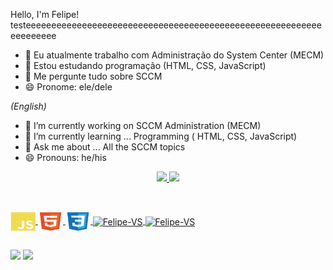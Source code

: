 Hello, I'm Felipe! testeeeeeeeeeeeeeeeeeeeeeeeeeeeeeeeeeeeeeeeeeeeeeeeeeeeeeeeeeeeeeeeeeee

- 🔭 Eu atualmente trabalho com Administração do System Center (MECM)
- 🌱 Estou estudando programação (HTML, CSS, JavaScript)
- 💬 Me pergunte tudo sobre SCCM
- 😄 Pronome: ele/dele

<i>(English)</i>
- 🔭 I’m currently working on SCCM Administration (MECM)
- 🌱 I’m currently learning ... Programming ( HTML, CSS, JavaScript)
- 💬 Ask me about ... All the SCCM topics
- 😄 Pronouns: he/his

<div align="center">
  <a href="https://github.com/greenfelipe">
  <img height="180em" src="https://github-readme-stats.vercel.app/api?username=greenfelipe&show_icons=true&theme=onedark&include_all_commits=true&count_private=true"/>
  <img height="180em" src="https://github-readme-stats.vercel.app/api/top-langs/?username=greenfelipe&layout=compact&langs_count=7&theme=onedark"/>
</div>

  ##
  
<div style="display: inline_block"><br>
  <img align="center" alt="Felipe-Js" height="30" width="40" src="https://raw.githubusercontent.com/devicons/devicon/master/icons/javascript/javascript-plain.svg">
  <!-- img align="center" alt="Rafa-React" height="30" width="40" src="https://raw.githubusercontent.com/devicons/devicon/master/icons/react/react-original.svg" -->
  <img align="center" alt="Felipe-HTML" height="30" width="40" src="https://raw.githubusercontent.com/devicons/devicon/master/icons/html5/html5-original.svg">
  <img align="center" alt="Felipe-CSS" height="30" width="40" src="https://raw.githubusercontent.com/devicons/devicon/master/icons/css3/css3-original.svg">
  <img align="center" alt="Felipe-VS" height="30" width="40" src="https://cdn.jsdelivr.net/gh/devicons/devicon/icons/vscode/vscode-original.svg">
  <img align="center" alt="Felipe-VS" height="30" width="40" src="https://cdn.jsdelivr.net/gh/devicons/devicon/icons/atom/atom-original.svg">

</div>
  
  ##
  
<div>
  
  
  
  
  <a href = "mailto:fsribeiro90@gmail.com"><img src="https://img.shields.io/badge/-Gmail-%23333?style=for-the-badge&logo=gmail&logoColor=white" target="_blank"></a>
  <a href="https://www.linkedin.com/in/fdsribeiro/" target="_blank"><img src="https://img.shields.io/badge/-LinkedIn-%230077B5?style=for-the-badge&logo=linkedin&logoColor=white" target="_blank"></a>
  
</div>
